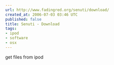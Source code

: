 ```yaml
---
url: http://www.fadingred.org/senuti/download/
created_at: 2006-07-03 03:46 UTC
published: false
title: Senuti - Download
tags:
- ipod
- software
- osx
---
```


get files from ipod
